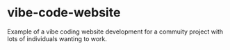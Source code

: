 # vibe-code-website
Example of a vibe coding website development for a commuity project with lots of individuals wanting to work.
